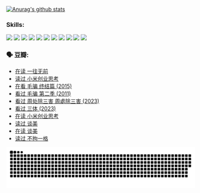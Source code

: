 
[![Anurag's github stats](https://github-readme-stats.vercel.app/api?username=w940853815)](https://github.com/anuraghazra/github-readme-stats)

### Skills:

<code><img height="32" src="https://cdn.jsdelivr.net/npm/simple-icons@v5/icons/python.svg"></code>
<code><img height="32" src="https://cdn.jsdelivr.net/npm/simple-icons@v5/icons/javascript.svg"></code>
<code><img height="32" src="https://cdn.jsdelivr.net/npm/simple-icons@v5/icons/django.svg"></code>
<code><img height="32" src="https://cdn.jsdelivr.net/npm/simple-icons@v5/icons/flask.svg"></code>
<code><img height="32" src="https://cdn.jsdelivr.net/npm/simple-icons@v5/icons/vuetify.svg"></code>
<code><img height="32" src="https://cdn.jsdelivr.net/npm/simple-icons@v5/icons/git.svg"></code>
<code><img height="32" src="https://cdn.jsdelivr.net/npm/simple-icons@v5/icons/docker.svg"></code>
<code><img height="32" src="https://cdn.jsdelivr.net/npm/simple-icons@v5/icons/postgresql.svg"></code>
<code><img height="32" src="https://cdn.jsdelivr.net/npm/simple-icons@v5/icons/elasticsearch.svg"></code>
<code><img height="32" src="https://cdn.jsdelivr.net/npm/simple-icons@v5/icons/macos.svg"></code>
<code><img height="32" src="https://cdn.jsdelivr.net/npm/simple-icons@v5/icons/linux.svg"></code>

### 🗣 豆瓣:

<!-- DOUBAN-ACTIVITIES:START -->
- [在读 一往无前](https://www.douban.com/people/136069238/status/4590507310/?_i=15365035)
- [读过 小米创业思考](https://www.douban.com/people/136069238/status/4590506983/?_i=15365035)
- [在看 毛骗 终结篇‎ (2015)](https://www.douban.com/people/136069238/status/4581971924/?_i=15365035)
- [看过 毛骗 第二季‎ (2011)](https://www.douban.com/people/136069238/status/4581971810/?_i=15365035)
- [看过 周处除三害 周處除三害‎ (2023)](https://www.douban.com/people/136069238/status/4575646701/?_i=15365035)
- [看过 三体‎ (2023)](https://www.douban.com/people/136069238/status/4574263039/?_i=15365035)
- [在读 小米创业思考](https://www.douban.com/people/136069238/status/4572047905/?_i=15365035)
- [读过 谈美](https://www.douban.com/people/136069238/status/4572047629/?_i=15365035)
- [在读 谈美](https://www.douban.com/people/136069238/status/4560861771/?_i=15365035)
- [读过 不拘一格](https://www.douban.com/people/136069238/status/4560861445/?_i=15365035)
<!-- DOUBAN-ACTIVITIES:END -->


![Snake animation](https://raw.githubusercontent.com/w940853815/w940853815/output/github-contribution-grid-snake.svg)

<!--
**w940853815/w940853815** is a ✨ _special_ ✨ repository because its `README.md` (this file) appears on your GitHub profile.

Here are some ideas to get you started:

- 🔭 I’m currently working on ...
- 🌱 I’m currently learning ...
- 👯 I’m looking to collaborate on ...
- 🤔 I’m looking for help with ...
- 💬 Ask me about ...
- 📫 How to reach me: ...
- 😄 Pronouns: ...
- ⚡ Fun fact: ...
-->
